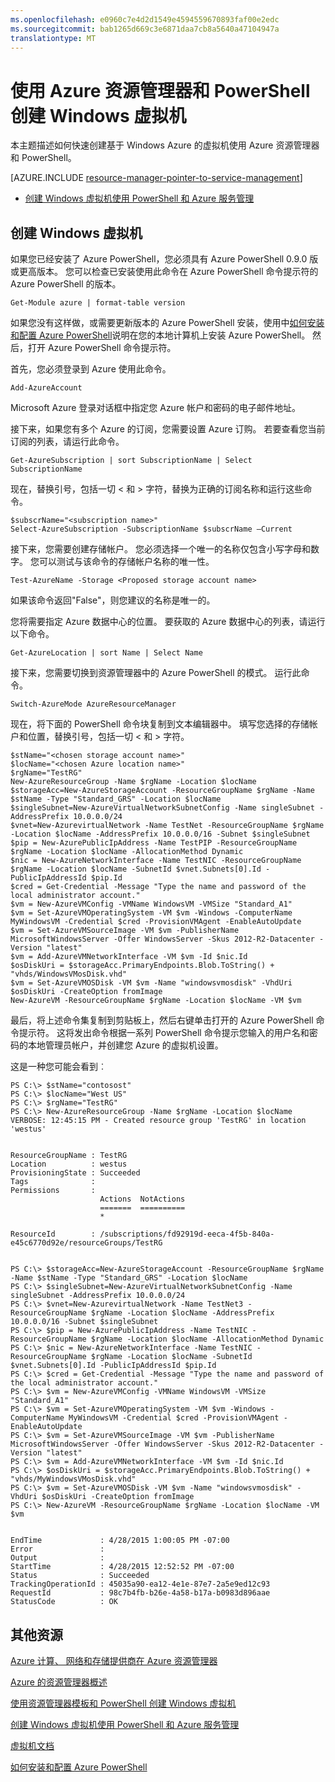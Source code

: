 ```yaml
---
ms.openlocfilehash: e0960c7e4d2d1549e4594559670893faf00e2edc
ms.sourcegitcommit: bab1265d669c3e6871daa7cb8a5640a47104947a
translationtype: MT
---
```

<properties
    pageTitle="使用 Azure 资源管理器和 PowerShell 创建 Windows 虚拟机"
    description="使用 Azure PowerShell 的资源管理模式，可以轻松地创建新的 Windows 虚拟机。"
    services="virtual-machines"
    documentationCenter=""
    authors="davidmu1"
    manager="timlt"
    editor=""/>

<tags
    ms.service="virtual-machines"
    ms.workload="infrastructure-services"
    ms.tgt_pltfrm="na"
    ms.devlang="na"
    ms.topic="article"
    ms.date="08/25/2015"
    ms.author="davidmu"/>

# 使用 Azure 资源管理器和 PowerShell 创建 Windows 虚拟机

本主题描述如何快速创建基于 Windows Azure 的虚拟机使用 Azure 资源管理器和 PowerShell。

[AZURE.INCLUDE [resource-manager-pointer-to-service-management](../../includes/resource-manager-pointer-to-service-management.md)]

- [创建 Windows 虚拟机使用 PowerShell 和 Azure 服务管理](virtual-machines-create-windows-powershell-service-manager.md)

## 创建 Windows 虚拟机

如果您已经安装了 Azure PowerShell，您必须具有 Azure PowerShell 0.9.0 版或更高版本。 您可以检查已安装使用此命令在 Azure PowerShell 命令提示符的 Azure PowerShell 的版本。

    Get-Module azure | format-table version

如果您没有这样做，或需要更新版本的 Azure PowerShell 安装，使用中[如何安装和配置 Azure PowerShell](install-configure-powershell.md)说明在您的本地计算机上安装 Azure PowerShell。 然后，打开 Azure PowerShell 命令提示符。

首先，您必须登录到 Azure 使用此命令。

    Add-AzureAccount

Microsoft Azure 登录对话框中指定您 Azure 帐户和密码的电子邮件地址。

接下来，如果您有多个 Azure 的订阅，您需要设置 Azure 订购。 若要查看您当前订阅的列表，请运行此命令。

    Get-AzureSubscription | sort SubscriptionName | Select SubscriptionName

现在，替换引号，包括一切 < 和 > 字符，替换为正确的订阅名称和运行这些命令。

    $subscrName="<subscription name>"
    Select-AzureSubscription -SubscriptionName $subscrName –Current

接下来，您需要创建存储帐户。 您必须选择一个唯一的名称仅包含小写字母和数字。 您可以测试与该命令的存储帐户名称的唯一性。

    Test-AzureName -Storage <Proposed storage account name>

如果该命令返回"False"，则您建议的名称是唯一的。

您将需要指定 Azure 数据中心的位置。 要获取的 Azure 数据中心的列表，请运行以下命令。

    Get-AzureLocation | sort Name | Select Name

接下来，您需要切换到资源管理器中的 Azure PowerShell 的模式。 运行此命令。

    Switch-AzureMode AzureResourceManager

现在，将下面的 PowerShell 命令块复制到文本编辑器中。 填写您选择的存储帐户和位置，替换引号，包括一切 < 和 > 字符。

    $stName="<chosen storage account name>"
    $locName="<chosen Azure location name>"
    $rgName="TestRG"
    New-AzureResourceGroup -Name $rgName -Location $locName
    $storageAcc=New-AzureStorageAccount -ResourceGroupName $rgName -Name $stName -Type "Standard_GRS" -Location $locName
    $singleSubnet=New-AzureVirtualNetworkSubnetConfig -Name singleSubnet -AddressPrefix 10.0.0.0/24
    $vnet=New-AzurevirtualNetwork -Name TestNet -ResourceGroupName $rgName -Location $locName -AddressPrefix 10.0.0.0/16 -Subnet $singleSubnet
    $pip = New-AzurePublicIpAddress -Name TestPIP -ResourceGroupName $rgName -Location $locName -AllocationMethod Dynamic
    $nic = New-AzureNetworkInterface -Name TestNIC -ResourceGroupName $rgName -Location $locName -SubnetId $vnet.Subnets[0].Id -PublicIpAddressId $pip.Id
    $cred = Get-Credential -Message "Type the name and password of the local administrator account."
    $vm = New-AzureVMConfig -VMName WindowsVM -VMSize "Standard_A1"
    $vm = Set-AzureVMOperatingSystem -VM $vm -Windows -ComputerName MyWindowsVM -Credential $cred -ProvisionVMAgent -EnableAutoUpdate
    $vm = Set-AzureVMSourceImage -VM $vm -PublisherName MicrosoftWindowsServer -Offer WindowsServer -Skus 2012-R2-Datacenter -Version "latest"
    $vm = Add-AzureVMNetworkInterface -VM $vm -Id $nic.Id
    $osDiskUri = $storageAcc.PrimaryEndpoints.Blob.ToString() + "vhds/WindowsVMosDisk.vhd"
    $vm = Set-AzureVMOSDisk -VM $vm -Name "windowsvmosdisk" -VhdUri $osDiskUri -CreateOption fromImage
    New-AzureVM -ResourceGroupName $rgName -Location $locName -VM $vm

最后，将上述命令集复制到剪贴板上，然后右键单击打开的 Azure PowerShell 命令提示符。 这将发出命令根据一系列 PowerShell 命令提示您输入的用户名和密码的本地管理员帐户，并创建您 Azure 的虚拟机设置。

这是一种您可能会看到︰

    PS C:\> $stName="contosost"
    PS C:\> $locName="West US"
    PS C:\> $rgName="TestRG"
    PS C:\> New-AzureResourceGroup -Name $rgName -Location $locName
    VERBOSE: 12:45:15 PM - Created resource group 'TestRG' in location 'westus'


    ResourceGroupName : TestRG
    Location          : westus
    ProvisioningState : Succeeded
    Tags              :
    Permissions       :
                        Actions  NotActions
                        =======  ==========
                        *

    ResourceId        : /subscriptions/fd92919d-eeca-4f5b-840a-e45c6770d92e/resourceGroups/TestRG


    PS C:\> $storageAcc=New-AzureStorageAccount -ResourceGroupName $rgName -Name $stName -Type "Standard_GRS" -Location $locName
    PS C:\> $singleSubnet=New-AzureVirtualNetworkSubnetConfig -Name singleSubnet -AddressPrefix 10.0.0.0/24
    PS C:\> $vnet=New-AzurevirtualNetwork -Name TestNet3 -ResourceGroupName $rgName -Location $locName -AddressPrefix 10.0.0.0/16 -Subnet $singleSubnet
    PS C:\> $pip = New-AzurePublicIpAddress -Name TestNIC -ResourceGroupName $rgName -Location $locName -AllocationMethod Dynamic
    PS C:\> $nic = New-AzureNetworkInterface -Name TestNIC -ResourceGroupName $rgName -Location $locName -SubnetId $vnet.Subnets[0].Id -PublicIpAddressId $pip.Id
    PS C:\> $cred = Get-Credential -Message "Type the name and password of the local administrator account."
    PS C:\> $vm = New-AzureVMConfig -VMName WindowsVM -VMSize "Standard_A1"
    PS C:\> $vm = Set-AzureVMOperatingSystem -VM $vm -Windows -ComputerName MyWindowsVM -Credential $cred -ProvisionVMAgent -EnableAutoUpdate
    PS C:\> $vm = Set-AzureVMSourceImage -VM $vm -PublisherName MicrosoftWindowsServer -Offer WindowsServer -Skus 2012-R2-Datacenter -Version "latest"
    PS C:\> $vm = Add-AzureVMNetworkInterface -VM $vm -Id $nic.Id
    PS C:\> $osDiskUri = $storageAcc.PrimaryEndpoints.Blob.ToString() + "vhds/MyWindowsVMosDisk.vhd"
    PS C:\> $vm = Set-AzureVMOSDisk -VM $vm -Name "windowsvmosdisk" -VhdUri $osDiskUri -CreateOption fromImage
    PS C:\> New-AzureVM -ResourceGroupName $rgName -Location $locName -VM $vm


    EndTime             : 4/28/2015 1:00:05 PM -07:00
    Error               :
    Output              :
    StartTime           : 4/28/2015 12:52:52 PM -07:00
    Status              : Succeeded
    TrackingOperationId : 45035a90-ea12-4e1e-87e7-2a5e9ed12c93
    RequestId           : 98c7b4fb-b26e-4a58-b17a-b0983d896aae
    StatusCode          : OK

## 其他资源

[Azure 计算、 网络和存储提供商在 Azure 资源管理器](virtual-machines-azurerm-versus-azuresm.md)

[Azure 的资源管理器概述](resource-group-overview.md)

[使用资源管理器模板和 PowerShell 创建 Windows 虚拟机](virtual-machines-create-windows-powershell-resource-manager-template-simple.md)

[创建 Windows 虚拟机使用 PowerShell 和 Azure 服务管理](virtual-machines-create-windows-powershell-service-manager.md)

[虚拟机文档](http://azure.microsoft.com/documentation/services/virtual-machines/)

[如何安装和配置 Azure PowerShell](install-configure-powershell.md)
